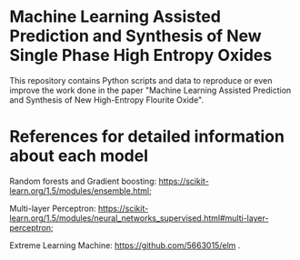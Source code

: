 # Machine Learning Assisted Prediction and Synthesis of New Single Phase High Entropy Oxides

This repository contains Python scripts and data to reproduce or even improve the work done in the paper "Machine Learning Assisted Prediction and Synthesis of
New High-Entropy Flourite Oxide".

# References for detailed information about each model

Random forests and Gradient boosting: https://scikit-learn.org/1.5/modules/ensemble.html;

Multi-layer Perceptron: https://scikit-learn.org/1.5/modules/neural_networks_supervised.html#multi-layer-perceptron;

Extreme Learning Machine: https://github.com/5663015/elm . 




